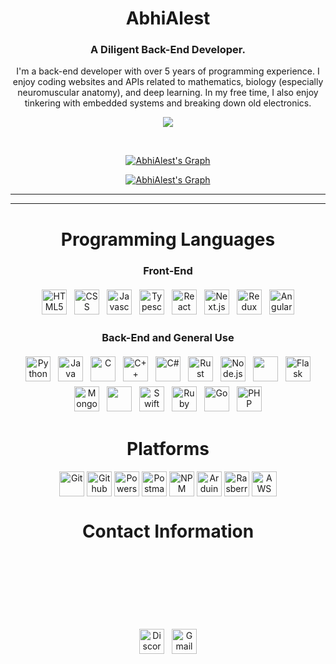 <h1 align="center">AbhiAlest</h1>
<h3 align="center">A Diligent Back-End Developer. </h3>


<!-- About Me -->
<p align="center">
    I'm a back-end developer with over 5 years of programming experience. I enjoy coding websites and APIs related to mathematics, biology (especially neuromuscular anatomy), and deep learning. In my free time, I also enjoy tinkering with embedded systems and breaking down old electronics.  
</p>

<p align="center">
  <a href="https://github.com/AbhiAlest/readme-typing-svg">
    <img src="https://readme-typing-svg.demolab.com/?lines=Nice to meet you!; I'm a curious back-end developer!;  I'm a passionate and self-driven dev.   &font=Fira%20Code&center=true&width=440&height=45&color=#37bcf7&vCenter=true&size=22&pause=1000"></a>
</p>






<br />

<!-- GitHub Stats -->
<div align="center">
    
<a href="https://github.com/AbhiAlest/github-readme-stats"><img alt="AbhiAlest's Graph" src="http://github-profile-summary-cards.vercel.app/api/cards/stats?username=AbhiAlest&theme=transparent" alt="AbhiAlest" /></a>
    
<a href="https://github.com/AbhiAlest/github-readme-stats"><img alt="AbhiAlest's Graph" src="https://github-readme-activity-graph.vercel.app/graph?username=AbhiAlest&theme=react-dark" alt="AbhiAlest" /></a>
</div>

---


---

<h1 align="center">Programming Languages</h1>
<p align="center">

 <div align="center"><h3 align="center">Front-End</h3> 
<p> <img src="https://img.shields.io/badge/html5-%23E34F26.svg?style=for-the-badge&logo=html5&logoColor=white" alt="HTML5" height="40" style="vertical-align:top; margin:4px">
<img src="https://img.shields.io/badge/css3-%231572B6.svg?style=for-the-badge&logo=css3&logoColor=white" alt="CSS" height="40" style="vertical-align:top; margin:4px">
<img src="https://img.shields.io/badge/javascript-%23323330.svg?style=for-the-badge&logo=javascript&logoColor=%23F7DF1E" alt="Javascript" height="40" style="vertical-align:top; margin:4px">
<img src="https://img.shields.io/badge/TypeScript-007ACC?style=for-the-badge&logo=typescript&logoColor=white" alt="Typescript" height="40" style="vertical-align:top; margin:4px">
<img src="https://img.shields.io/badge/React-20232A?style=for-the-badge&logo=react&logoColor=61DAFB"  alt="React" height="40" style="vertical-align:top; margin:4px"/>
<img src="https://img.shields.io/badge/Next-black?style=for-the-badge&logo=next.js&logoColor=white"  alt="Next.js" height="40" style="vertical-align:top; margin:4px"/>
<img src="https://img.shields.io/badge/Redux-593D88?style=for-the-badge&logo=redux&logoColor=white"  alt="Redux" height="40" style="vertical-align:top; margin:4px"/>
<img src="https://img.shields.io/badge/AngularJS-E23237?style=for-the-badge&logo=angularjs&logoColor=white"  alt="AngularJS" height="40" style="vertical-align:top; margin:4px"/>
    
</p>      
    
 <div align="center"><h3 align="center">Back-End and General Use</h3>     
<p><image src="https://img.shields.io/badge/Python-3776AB?style=for-the-badge&logo=python&logoColor=white" alt="Python" height="40" style="vertical-align:top; margin:4px">    
<image src="https://img.shields.io/badge/Java-ED8B00?style=for-the-badge&logo=openjdk&logoColor=white" alt="Java" height="40" style="vertical-align:top; margin:4px">
<image src="https://img.shields.io/badge/C-00599C?style=flat-square&logo=C%2B%2B&logoColor=white" alt="C" height="40" style="vertical-align:top; margin:4px">
<image src="https://img.shields.io/badge/C%2B%2B-00599C?style=for-the-badge&logo=c%2B%2B&logoColor=white" alt="C++" height="40" style="vertical-align:top; margin:4px">
<image src="https://img.shields.io/badge/C%23-239120?style=for-the-badge&logo=c-sharp&logoColor=white" alt="C#" height="40" style="vertical-align:top; margin:4px">
<image src="https://img.shields.io/badge/Rust-000000?style=for-the-badge&logo=rust&logoColor=white" alt="Rust" height="40" style="vertical-align:top; margin:4px">    
<img src="https://img.shields.io/badge/Node.js-339933?style=for-the-badge&logo=nodedotjs&logoColor=white" alt="Node.js" height="40" style="vertical-align:top; margin:4px"/>
<img src="https://img.shields.io/badge/Express.js-000000?style=for-the-badge&logo=express&logoColor=white" alt "Express.js" height="40" style="vertical-align:top; margin:4px"/>
<img src="https://img.shields.io/badge/flask-%23000.svg?style=for-the-badge&logo=flask&logoColor=white"  alt="Flask" height="40" style="vertical-align:top; margin:4px"/>   
<img src="https://img.shields.io/badge/MongoDB-4EA94B?style=for-the-badge&logo=mongodb&logoColor=white"  alt="MongoDB" height="40" style="vertical-align:top; margin:4px"/>       
<img src="https://camo.githubusercontent.com/e77d670250a5ef40c91a07c6f64c36b54e3e23f1fe61c386b9421fd3eb0ae2f0/68747470733a2f2f696d672e736869656c64732e696f2f62616467652f6d7973716c2d2532333434373941313f7374796c653d666f722d7468652d6261646765266c6f676f3d6d7973716c266c6f676f436f6c6f723d7768697465" alt "SQL" height="40" style="vertical-align:top; margin:4px"/>
<image src="https://img.shields.io/badge/Swift-FA7343?style=for-the-badge&logo=swift&logoColor=white" alt="Swift" height="40" style="vertical-align:top; margin:4px">   <image src="https://img.shields.io/badge/Ruby-CC342D?style=for-the-badge&logo=ruby&logoColor=white" alt="Ruby" height="40" style="vertical-align:top; margin:4px">
<image src="https://img.shields.io/badge/Go-00ADD8?style=for-the-badge&logo=go&logoColor=white" alt="Go" height="40" style="vertical-align:top; margin:4px"> 
<image src="https://img.shields.io/badge/PHP-777BB4?style=for-the-badge&logo=php&logoColor=white" alt="PHP" height="40" style="vertical-align:top; margin:4px">     

</p>    
    
  
    
<h1 align="center">Platforms</h1>
<p align="center">
    
    
<p> <img src="https://img.shields.io/badge/Git-f44d27?style=for-the-badge&logo=git&logoColor=white"  height="40" align="center" alt="Git"/>
<img src="https://img.shields.io/badge/GitHub-100000?style=for-the-badge&logo=github&logoColor=white"  height="40" align="center" alt="Github"/>
<img src="https://img.shields.io/badge/powershell-5391FE?style=for-the-badge&logo=powershell&logoColor=white"  height="40" align="center" alt="Powershell"/>    
<img src="https://img.shields.io/badge/Postman-FF6C37?style=for-the-badge&logo=postman&logoColor=white"  height="40" align="center" alt="Postman"/>
<img src="https://img.shields.io/badge/NPM-%23CB3837.svg?style=for-the-badge&logo=npm&logoColor=white"  height="40" align="center" alt="NPM"/>
<img src="https://img.shields.io/badge/Arduino-00979D?style=for-the-badge&logo=Arduino&logoColor=white"  height="40" align="center" alt="Arduino"/> 
<img src="https://img.shields.io/badge/Raspberry%20Pi-A22846?style=for-the-badge&logo=Raspberry%20Pi&logoColor=white"  height="40" align="center" alt="Rasberry Pi"/>
<img src="https://img.shields.io/badge/AWS-%23FF9900.svg?style=for-the-badge&logo=amazon-aws&logoColor=white"  height="40" align="center" alt="AWS"/>    
 </p>    

    
<h1 align="center">Contact Information</h1>
<p align="center">    
<a href="https://discord.com/users/1084226402473218088"><img src="https://img.shields.io/badge/Discord-%235865F2.svg?style=for-the-badge&logo=discord&logoColor=white" alt = "Discord" height = "40" style = "vertical-align:top; margin:4px; margin-top: 120px;"/></a>
<a href="mailto:abhinavpat0@gmail.com"><img src="https://img.shields.io/badge/Gmail-D14836?style=for-the-badge&logo=gmail&logoColor=white" alt="Gmail" height="40" style = "vertical-align:top; margin:4px; margin-top: 120px;"/</a>    
    
  
